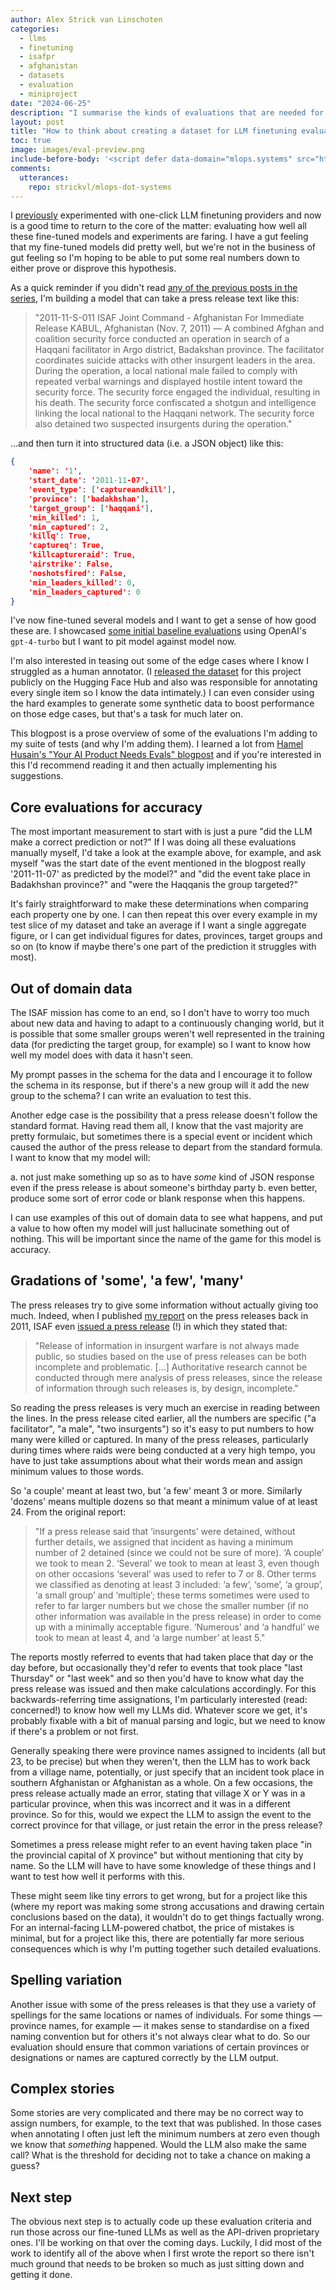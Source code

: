 ```yaml
---
author: Alex Strick van Linschoten
categories:
  - llms
  - finetuning
  - isafpr
  - afghanistan
  - datasets
  - evaluation
  - miniproject
date: "2024-06-25"
description: "I summarise the kinds of evaluations that are needed for a structured data generation task."
layout: post
title: "How to think about creating a dataset for LLM finetuning evaluation"
toc: true
image: images/eval-preview.png
include-before-body: '<script defer data-domain="mlops.systems" src="https://plausible.io/js/script.js"></script>'
comments:
  utterances:
    repo: strickvl/mlops-dot-systems
---
```


I [previously](https://mlops.systems/posts/2024-06-17-one-click-finetuning.html) experimented with one-click LLM finetuning providers and now is a good time to return to the core of the matter: evaluating how well all these fine-tuned models and experiments are faring. I have a gut feeling that my fine-tuned models did pretty well, but we're not in the business of gut feeling so I'm hoping to be able to put some real numbers down to either prove or disprove this hypothesis.

As a quick reminder if you didn't read [any of the previous posts in the series](https://mlops.systems/#category=isafpr), I'm building a model that can take a press release text like this:

> "2011-11-S-011 ISAF Joint Command - Afghanistan For Immediate Release KABUL, Afghanistan (Nov. 7, 2011) — A combined Afghan and coalition security force conducted an operation in search of a Haqqani facilitator in Argo district, Badakshan province. The facilitator coordinates suicide attacks with other insurgent leaders in the area. During the operation, a local national male failed to comply with repeated verbal warnings and displayed hostile intent toward the security force. The security force engaged the individual, resulting in his death. The security force confiscated a shotgun and intelligence linking the local national to the Haqqani network. The security force also detained two suspected insurgents during the operation."

…and then turn it into structured data (i.e. a JSON object) like this:

```json
{
    'name': '1',
    'start_date': '2011-11-07',
    'event_type': ['captureandkill'],
    'province': ['badakhshan'],
    'target_group': ['haqqani'],
    'min_killed': 1,
    'min_captured': 2,
    'killq': True,
    'captureq': True,
    'killcaptureraid': True,
    'airstrike': False,
    'noshotsfired': False,
    'min_leaders_killed': 0,
    'min_leaders_captured': 0
}
```

I've now fine-tuned several models and I want to get a sense of how good these are. I showcased [some initial baseline evaluations](https://mlops.systems/posts/2024-06-03-isafpr-evaluating-baseline.html) using OpenAI's `gpt-4-turbo` but I want to pit model against model now.

I'm also interested in teasing out some of the edge cases where I know I struggled as a human annotator. (I [released the dataset](https://huggingface.co/datasets/strickvl/isafpressreleases) for this project publicly on the Hugging Face Hub and also was responsible for annotating every single item so I know the data intimately.) I can even consider using the hard examples to generate some synthetic data to boost performance on those edge cases, but that's a task for much later on.

This blogpost is a prose overview of some of the evaluations I'm adding to my suite of tests (and why I'm adding them). I learned a lot from [Hamel Husain's "Your AI Product Needs Evals" blogpost](https://hamel.dev/blog/posts/evals/) and if you're interested in this I'd recommend reading it and then actually implementing his suggestions.

## Core evaluations for accuracy

The most important measurement to start with is just a pure "did the LLM make a correct prediction or not?" If I was doing all these evaluations manually myself, I'd take a look at the example above, for example, and ask myself "was the start date of the event mentioned in the blogpost really '2011-11-07' as predicted by the model?" and "did the event take place in Badakhshan province?" and "were the Haqqanis the group targeted?"

It's fairly straightforward to make these determinations when comparing each property one by one. I can then repeat this over every example in my test slice of my dataset and take an average if I want a single aggregate figure, or I can get individual figures for dates, provinces, target groups and so on (to know if maybe there's one part of the prediction it struggles with most).

## Out of domain data

The ISAF mission has come to an end, so I don't have to worry too much about new data and having to adapt to a continuously changing world, but it is possible that some smaller groups weren't well represented in the training data (for predicting the target group, for example) so I want to know how well my model does with data it hasn't seen.

My prompt passes in the schema for the data and I encourage it to follow the schema in its response, but if there's a new group will it add the new group to the schema? I can write an evaluation to test this.

Another edge case is the possibility that a press release doesn't follow the standard format. Having read them all, I know that the vast majority are pretty formulaic, but sometimes there is a special event or incident which caused the author of the press release to depart from the standard formula. I want to know that my model will:

a. not just make something up so as to have *some* kind of JSON response even if the press release is about someone's birthday party
b. even better, produce some sort of error code or blank response when this happens.

I can use examples of this out of domain data to see what happens, and put a value to how often my model will just hallucinate something out of nothing. This will be important since the name of the game for this model is accuracy.

## Gradations of 'some', 'a few', 'many'

The press releases try to give some information without actually giving too much. Indeed, when I published [my report](https://www.afghanistan-analysts.org/en/special-reports/a-knock-on-the-door-22-months-of-isaf-press-releases/) on the press releases back in 2011, ISAF even [issued a press release](https://www.dvidshub.net/news/78455/isaf-responds-use-aan-news-releases-study) (!) in which they stated that:

> "Release of information in insurgent warfare is not always made public, so studies based on the use of press releases can be both incomplete and problematic. […] Authoritative research cannot be conducted through mere analysis of press releases, since the release of information through such releases is, by design, incomplete."

So reading the press releases is very much an exercise in reading between the lines. In the press release cited earlier, all the numbers are specific ("a facilitator", "a male", "two insurgents") so it's easy to put numbers to how many were killed or captured. In many of the press releases, particularly during times where raids were being conducted at a very high tempo, you have to just take assumptions about what their words mean and assign minimum values to those words.

So 'a couple' meant at least two, but 'a few' meant 3 or more. Similarly 'dozens' means multiple dozens so that meant a minimum value of at least 24. From the original report:

> "If a press release said that ‘insurgents’ were detained, without further details, we assigned that incident as having a minimum number of 2 detained (since we could not be sure of more). ‘A couple’ we took to mean 2. ‘Several’ we took to mean at least 3, even though on other occasions ‘several’ was used to refer to 7 or 8. Other terms we classified as denoting at least 3 included: ‘a few’, ‘some’, ‘a group’, ‘a small group’ and ‘multiple’; these terms sometimes were used to refer to far larger numbers but we chose the smaller number (if no other information was available in the press release) in order to come up with a minimally acceptable figure. ‘Numerous’ and ‘a handful’ we took to mean at least 4, and ‘a large number’ at least 5."

The reports mostly referred to events that had taken place that day or the day before, but occasionally they'd refer to events that took place "last Thursday" or "last week" and so then you'd have to know what day the press release was issued and then make calculations accordingly. For this backwards-referring time assignations, I'm particularly interested (read: concerned!) to know how well my LLMs did. Whatever score we get, it's probably fixable with a bit of manual parsing and logic, but we need to know if there's a problem or not first.

Generally speaking there were province names assigned to incidents (all but 23, to be precise) but when they weren't, then the LLM has to work back from a village name, potentially, or just specify that an incident took place in southern Afghanistan or Afghanistan as a whole. On a few occasions, the press release actually made an error, stating that village X or Y was in a particular province, when this was incorrect and it was in a different province. So for this, would we expect the LLM to assign the event to the correct province for that village, or just retain the error in the press release?

Sometimes a press release might refer to an event having taken place "in the provincial capital of X province" but without mentioning that city by name. So the LLM will have to have some knowledge of these things and I want to test how well it performs with this.

These might seem like tiny errors to get wrong, but for a project like this (where my report was making some strong accusations and drawing certain conclusions based on the data), it wouldn't do to get things factually wrong. For an internal-facing LLM-powered chatbot, the price of mistakes is minimal, but for a project like this, there are potentially far more serious consequences which is why I'm putting together such detailed evaluations.

## Spelling variation

Another issue with some of the press releases is that they use a variety of spellings for the same locations or names of individuals. For some things — province names, for example — it makes sense to standardise on a fixed naming convention but for others it's not always clear what to do. So our evaluation should ensure that common variations of certain provinces or designations or names are captured correctly by the LLM output.

## Complex stories

Some stories are very complicated and there may be no correct way to assign numbers, for example, to the text that was published. In those cases when annotating I often just left the minimum numbers at zero even though we know that *something* happened. Would the LLM also make the same call? What is the threshold for deciding not to take a chance on making a guess?

## Next step

The obvious next step is to actually code up these evaluation criteria and run those across our fine-tuned LLMs as well as the API-driven proprietary ones. I'll be working on that over the coming days. Luckily, I did most of the work to identify all of the above when I first wrote the report so there isn't much ground that needs to be broken so much as just sitting down and getting it done.